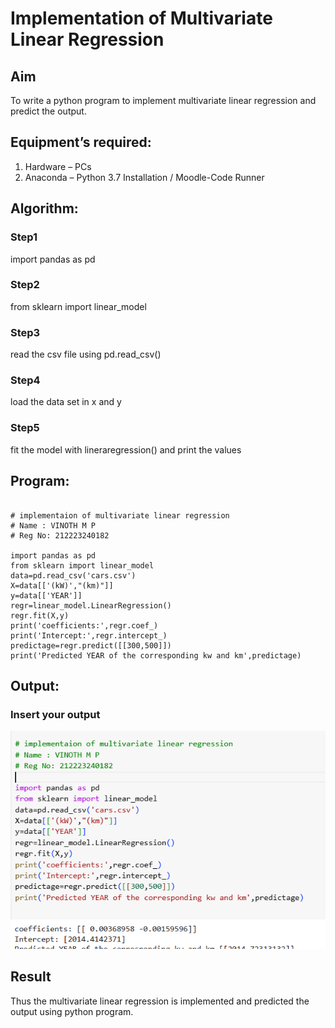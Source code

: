 # Implementation of Multivariate Linear Regression
## Aim
To write a python program to implement multivariate linear regression and predict the output.
## Equipment’s required:
1.	Hardware – PCs
2.	Anaconda – Python 3.7 Installation / Moodle-Code Runner
## Algorithm:
### Step1
import pandas as pd

### Step2
from sklearn import linear_model

### Step3
read the csv file using pd.read_csv()

### Step4
load the data set in x and y

### Step5
fit the model with lineraregression() and print the values

## Program:
```

# implementaion of multivariate linear regression
# Name : VINOTH M P
# Reg No: 212223240182

import pandas as pd
from sklearn import linear_model
data=pd.read_csv('cars.csv')
X=data[['(kW)',"(km)"]]
y=data[['YEAR']]
regr=linear_model.LinearRegression()
regr.fit(X,y)
print('coefficients:',regr.coef_)
print('Intercept:',regr.intercept_)
predictage=regr.predict([[300,500]])
print('Predicted YEAR of the corresponding kw and km',predictage)

```
## Output:
### Insert your output

![alt text](image-1.png)


## Result
Thus the multivariate linear regression is implemented and predicted the output using python program.